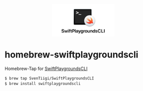 <p align="center">
  <img width="200" src="https://raw.githubusercontent.com/SvenTiigi/SwiftPlaygroundsCLI/gh-pages/readme-assets/SwiftPlaygroundsCLI.png" alt="SwiftPlaygroundsCLI Logo">
</p>

# homebrew-swiftplaygroundscli

Homebrew-Tap for [SwiftPlaygroundsCLI](https://github.com/SvenTiigi/SwiftPlaygroundsCLI)

```bash
$ brew tap SvenTiigi/SwiftPlaygroundsCLI
$ brew install swiftplaygroundscli
```
